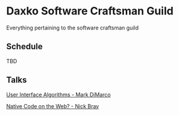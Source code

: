 Daxko Software Craftsman Guild
=====

Everything pertaining to the software craftsman guild

## Schedule

TBD

## Talks

[User Interface Algorithms - Mark DiMarco](http://www.youtube.com/watch?v=90NsjKvz9Ns)

[Native Code on the Web? - Nick Bray](http://www.youtube.com/watch?v=-xNZYr40QOk)
